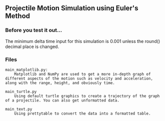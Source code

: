 ## Projectile Motion Simulation using Euler's Method

### Before you test it out...
The minimum delta time input for this simulation is 0.001 unless the round() decimal place is changed. 

### Files

    main_matplotlib.py: 
        Matplotlib and NumPy are used to get a more in-depth graph of different aspects of the motion such as velocity and acceleration, along with the range, height, and obviously time. 

    main_turtle.py
        Using default turtle graphics to create a trajectory of the graph of a projectile. You can also get unformatted data. 
    
    main_text.py
        Using prettytable to convert the data into a formatted table. 


